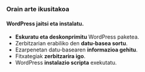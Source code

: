 ### Orain arte ikusitakoa
#### WordPress jaitsi eta instalatu.

- **Eskuratu eta deskonprimitu** WordPress paketea.
- Zerbitzarian erabiliko den **datu-basea sortu**.
- Ezarpenetan datu-basearen **informazioa gehitu**.
- Fitxategiak **zerbitzarira igo**.
- WordPress **instalazio scripta** exekutatu.